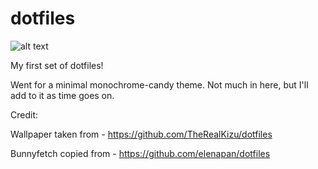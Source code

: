 # dotfiles

![alt text](https://github.com/CuteBlueRadio/dotfiles/blob/main/screenshot.png?raw=true)

My first set of dotfiles!

Went for a minimal monochrome-candy theme. Not much in here, but I'll add to it as time goes on.

Credit:

Wallpaper taken from - https://github.com/TheRealKizu/dotfiles

Bunnyfetch copied from - https://github.com/elenapan/dotfiles

